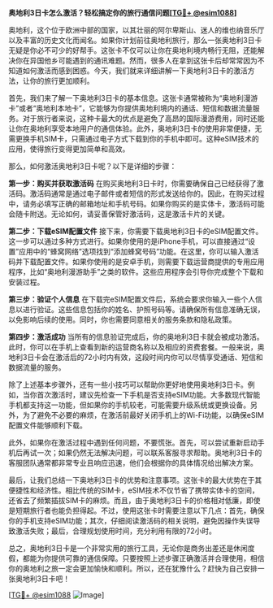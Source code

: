 **奥地利3日卡怎么激活？轻松搞定你的旅行通信问题[[TG💪+ @esim1088](https://t.me/s/esim1088)]**

奥地利，这个位于欧洲中部的国家，以其壮丽的阿尔卑斯山、迷人的维也纳音乐厅以及丰富的历史文化而闻名。如果你计划前往奥地利旅行，那么一张奥地利3日卡无疑是你必不可少的好帮手。这张卡不仅可以让你在奥地利境内畅行无阻，还能解决你在异国他乡可能遇到的通讯难题。然而，很多人在拿到这张卡后却常常因为不知道如何激活而感到困惑。今天，我们就来详细讲解一下奥地利3日卡的激活方法，让你的旅行更加顺利。

首先，我们来了解一下奥地利3日卡的基本信息。这张卡通常被称为“奥地利漫游卡”或者“奥地利本地卡”，它能够为你提供奥地利境内的通话、短信和数据流量服务。对于旅行者来说，这种卡最大的优点是避免了高昂的国际漫游费用，同时还能让你在奥地利享受本地用户的通信体验。此外，奥地利3日卡的使用非常便捷，无需更换手机SIM卡，只需通过电子方式下载到你的手机中即可。这种eSIM技术的应用，使得旅行变得更加简单和高效。

那么，如何激活奥地利3日卡呢？以下是详细的步骤：

**第一步：购买并获取激活码**
在购买奥地利3日卡时，你需要确保自己已经获得了激活码。激活码通常是通过电子邮件或者短信的形式发送给你的。因此，在购买过程中，请务必填写正确的邮箱地址和手机号码。如果你购买的是实体卡，激活码可能会随卡附送。无论如何，请妥善保管好激活码，这是激活卡片的关键。

**第二步：下载eSIM配置文件**
接下来，你需要下载奥地利3日卡的eSIM配置文件。这一步可以通过多种方式进行。如果你使用的是iPhone手机，可以直接通过“设置”应用中的“蜂窝网络”选项找到“添加蜂窝号码”功能。在这里，你可以输入激活码并下载配置文件。如果你使用的是安卓手机，则需要下载运营商提供的专用应用程序，比如“奥地利漫游助手”之类的软件。这些应用程序会引导你完成整个下载和安装过程。

**第三步：验证个人信息**
在下载完eSIM配置文件后，系统会要求你输入一些个人信息以进行验证。这些信息包括你的姓名、护照号码等。请确保所有信息准确无误，以免影响后续的使用。同时，你也需要同意相关的服务条款和隐私政策。

**第四步：激活成功**
当所有的信息验证完成后，你的奥地利3日卡就会被成功激活。此时，你可以在手机上查看到新的运营商名称以及相应的资费套餐。一般来说，奥地利3日卡会在激活后的72小时内有效，这段时间内你可以尽情享受通话、短信和数据流量的服务。

除了上述基本步骤外，还有一些小技巧可以帮助你更好地使用奥地利3日卡。例如，当你首次激活时，建议先检查一下手机是否支持eSIM功能。大多数现代智能手机都支持这一功能，但如果你的手机较老，可能需要升级系统或更换设备。另外，为了避免不必要的麻烦，在激活前最好关闭手机上的Wi-Fi功能，以确保eSIM配置文件能够顺利下载。

此外，如果你在激活过程中遇到任何问题，不要慌张。首先，可以尝试重新启动手机后再试一次；如果仍然无法解决问题，可以联系客服寻求帮助。奥地利3日卡的客服团队通常都非常专业且响应迅速，他们会根据你的具体情况给出解决方案。

最后，让我们总结一下奥地利3日卡的优势和注意事项。这张卡的最大优势在于其便捷性和经济性。相比传统的SIM卡，eSIM技术不仅节省了携带实体卡的空间，还省去了频繁插拔SIM卡的麻烦。而且，由于奥地利3日卡的价格相对低廉，即使是短期旅行者也能负担得起。不过，使用这张卡时需要注意以下几点：首先，确保你的手机支持eSIM功能；其次，仔细阅读激活码的相关说明，避免因操作失误导致激活失败；最后，合理规划使用时间，充分利用有限的72小时。

总之，奥地利3日卡是一个非常实用的旅行工具，无论你是商务出差还是休闲度假，都能为你提供可靠的通信保障。只要按照上述步骤正确激活并合理使用，相信你的奥地利之旅一定会更加愉快和顺利。所以，还在犹豫什么？赶快为自己安排一张奥地利3日卡吧！

[[TG💪+ @esim1088](https://t.me/s/esim1088) ![Image](https://i.postimg.cc/4NQfJmqS/Snipaste-2025-05-13-00-14-12.png)]